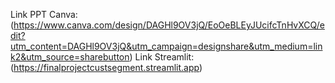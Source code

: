 Link PPT Canva:
(https://www.canva.com/design/DAGHl9OV3jQ/EoOeBLEyJUcifcTnHvXCQ/edit?utm_content=DAGHl9OV3jQ&utm_campaign=designshare&utm_medium=link2&utm_source=sharebutton)
Link Streamlit:
(https://finalprojectcustsegment.streamlit.app)
